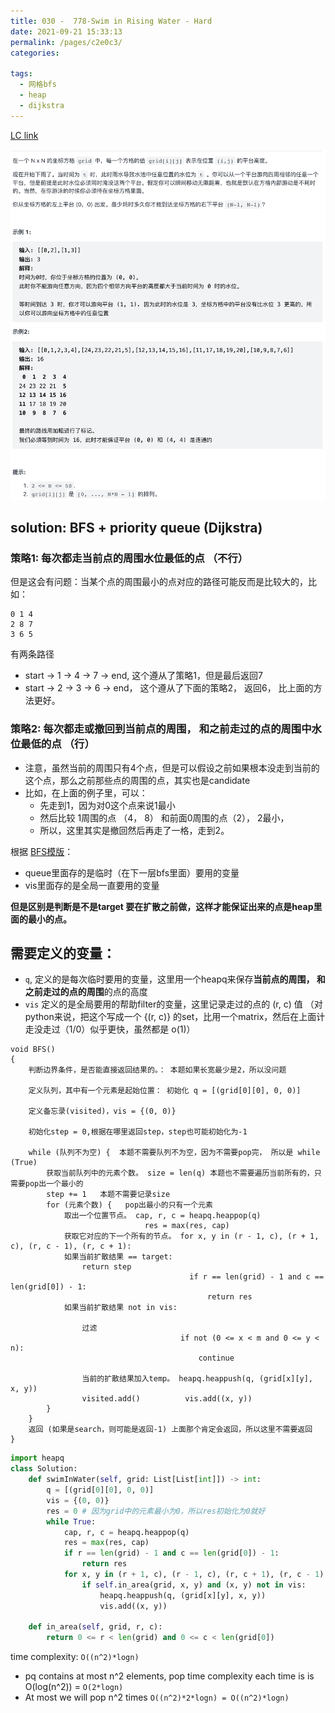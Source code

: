 ```yaml
---
title: 030 -  778-Swim in Rising Water - Hard
date: 2021-09-21 15:33:13
permalink: /pages/c2e0c3/
categories:

tags:
  - 网格bfs
  - heap
  - dijkstra
---
```

[LC link](https://leetcode.com/problems/swim-in-rising-water/)

![](https://raw.githubusercontent.com/emmableu/image/master/778-0.png)


## solution:  BFS + priority queue (Dijkstra)

### 策略1: 每次都走**当前点的周围**水位最低的点 （不行）
但是这会有问题：当某个点的周围最小的点对应的路径可能反而是比较大的，比如：
```
0 1 4
2 8 7
3 6 5
```
有两条路径
- start -> 1 -> 4 -> 7 -> end, 这个遵从了策略1，但是最后返回7
- start -> 2 -> 3 -> 6 -> end， 这个遵从了下面的策略2， 返回6， 比上面的方法更好。 

### 策略2: 每次都走或撤回到**当前点的周围， 和之前走过的点的周围**中水位最低的点 （行）
- 注意，虽然当前的周围只有4个点，但是可以假设之前如果根本没走到当前的这个点，那么之前那些点的周围的点，其实也是candidate
- 比如，在上面的例子里，可以：
	- 先走到1，因为对0这个点来说1最小
	- 然后比较 1周围的点 （4， 8） 和前面0周围的点（2）， 2最小，
	- 所以，这里其实是撤回然后再走了一格，走到2。 


根据 [BFS模版](https://emmableu.github.io/blog/pages/8b354b/#_1-%E5%B1%82%E5%BA%8F%E9%81%8D%E5%8E%86)：
- queue里面存的是临时（在下一层bfs里面）要用的变量
- vis里面存的是全局一直要用的变量


**但是区别是判断是不是target 要在扩散之前做，这样才能保证出来的点是heap里面的最小的点。**

## 需要定义的变量：
- `q`, 定义的是每次临时要用的变量，这里用一个heapq来保存**当前点的周围， 和之前走过的点的周围**的点的高度
- `vis` 定义的是全局要用的帮助filter的变量，这里记录走过的点的 (r, c) 值 （对python来说，把这个写成一个 {(r, c)} 的set，比用一个matrix，然后在上面计走没走过（1/0）似乎更快，虽然都是 o(1)）


```
void BFS()
{
    判断边界条件，是否能直接返回结果的。： 本题如果长宽最少是2，所以没问题

    定义队列，其中有一个元素是起始位置： 初始化 q = [(grid[0][0], 0, 0)]

    定义备忘录(visited)，vis = {(0, 0)}

    初始化step = 0,根据在哪里返回step，step也可能初始化为-1

    while (队列不为空) {  本题不需要队列不为空，因为不需要pop完， 所以是 while (True)
        获取当前队列中的元素个数。 size = len(q) 本题也不需要遍历当前所有的，只需要pop出一个最小的
        step += 1   本题不需要记录size 
        for (元素个数) {   pop出最小的只有一个元素
            取出一个位置节点。 cap, r, c = heapq.heappop(q)
						      res = max(res, cap)
            获取它对应的下一个所有的节点。 for x, y in (r - 1, c), (r + 1, c), (r, c - 1), (r, c + 1):
            如果当前扩散结果 == target: 
                return step
						                if r == len(grid) - 1 and c == len(grid[0]) - 1:
											return res
            如果当前扩散结果 not in vis:
                                          
                过滤
                                      if not (0 <= x < m and 0 <= y < n):
                                          continue

                当前的扩散结果加入temp。 heapq.heappush(q, (grid[x][y], x, y))
                visited.add()          vis.add((x, y))
        }
    }
    返回 (如果是search，则可能是返回-1) 上面那个肯定会返回，所以这里不需要返回
}

```

```python
import heapq
class Solution:
    def swimInWater(self, grid: List[List[int]]) -> int:
        q = [(grid[0][0], 0, 0)]
        vis = {(0, 0)}
        res = 0 # 因为grid中的元素最小为0，所以res初始化为0就好
        while True:
            cap, r, c = heapq.heappop(q)
            res = max(res, cap)
            if r == len(grid) - 1 and c == len(grid[0]) - 1:
                return res
            for x, y in (r + 1, c), (r - 1, c), (r, c + 1), (r, c - 1):
                if self.in_area(grid, x, y) and (x, y) not in vis:
                    heapq.heappush(q, (grid[x][y], x, y))
                    vis.add((x, y))
          
    def in_area(self, grid, r, c):
        return 0 <= r < len(grid) and 0 <= c < len(grid[0])
```

time complexity: `O((n^2)*logn)`

- pq contains at most n^2 elements, pop time complexity each time is is O(log(n^2)) = `O(2*logn)`
- At most we will pop n^2 times
`O((n^2)*2*logn) = O((n^2)*logn)`
